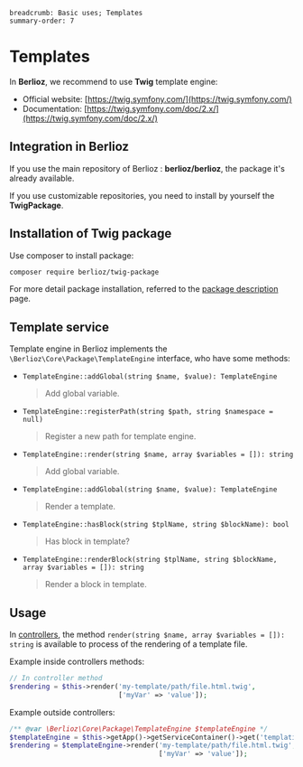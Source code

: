 ```index
breadcrumb: Basic uses; Templates
summary-order: 7
```

# Templates

In **Berlioz**, we recommend to use **Twig** template engine:

- Official website: [https://twig.symfony.com/](https://twig.symfony.com/)
- Documentation: [https://twig.symfony.com/doc/2.x/](https://twig.symfony.com/doc/2.x/)

## Integration in Berlioz

If you use the main repository of Berlioz : **berlioz/berlioz**, the package it's already available.

If you use customizable repositories, you need to install by yourself the **TwigPackage**.

## Installation of Twig package

Use composer to install package:

```bash
composer require berlioz/twig-package
```

For more detail package installation, referred to the [package description](./packages.md) page.

## Template service

Template engine in Berlioz implements the `\Berlioz\Core\Package\TemplateEngine` interface, who have some methods:

- `TemplateEngine::addGlobal(string $name, $value): TemplateEngine`

  > Add global variable.

- `TemplateEngine::registerPath(string $path, string $namespace = null)`

  > Register a new path for template engine.

- `TemplateEngine::render(string $name, array $variables = []): string`

  > Add global variable.

- `TemplateEngine::addGlobal(string $name, $value): TemplateEngine`

  > Render a template.

- `TemplateEngine::hasBlock(string $tplName, string $blockName): bool`

  > Has block in template?

- `TemplateEngine::renderBlock(string $tplName, string $blockName, array $variables = []): string`

  > Render a block in template.

## Usage

In [controllers](./controllers.md), the method `render(string $name, array $variables = []): string` is available to process of the rendering of a template file.

Example inside controllers methods:

```php
// In controller method
$rendering = $this->render('my-template/path/file.html.twig',
                           ['myVar' => 'value']);
```

Example outside controllers:

```php
/** @var \Berlioz\Core\Package\TemplateEngine $templateEngine */
$templateEngine = $this->getApp()->getServiceContainer()->get('templating');
$rendering = $templateEngine->render('my-template/path/file.html.twig',
                                     ['myVar' => 'value']);
```